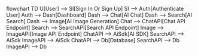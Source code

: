 flowchart TD
  U[User] --> SI[Sign In Or Sign Up]
  SI --> Auth[Authenticate User]
  Auth --> Dash[Dashboard]
  Dash --> Chat[AI Chat]
  Dash --> Search[AI Search]
  Dash --> Image[AI Image Generation]
  Chat --> ChatAPI[Chat API Endpoint]
  Search --> SearchAPI[Search API Endpoint]
  Image --> ImageAPI[Image API Endpoint]
  ChatAPI --> AiSdk[AI SDK]
  SearchAPI --> AiSdk
  ImageAPI --> AiSdk
  ChatAPI --> Db[Database]
  SearchAPI --> Db
  ImageAPI --> Db
